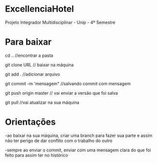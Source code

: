 # ExcellenciaHotel
Projeto Integrador Multidisciplinar - Unip - 4º Semestre


# Para baixar 

cd ..  //encontrar a pasta

git clone URL // baixar na máquina


git add . //adicionar arquivo

git commit -m 'mensagem" //salvando commit com mensagem

git push origin master // vai enviar a versão que foi salva

git pull //vai atualizar na sua máquina

# Orientações

-ao baixar na sua máquina, criar uma branch para fazer sua parte e assim não ter perigo de dar conflito com o trabalho do outro

-sempre ao enviar o commit, enviar com uma mensagem clara do que foi feito para assim ter no histórico



